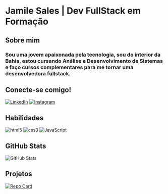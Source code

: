 # Jamile Sales | Dev FullStack em Formação

## Sobre mim
### Sou uma jovem apaixonada pela tecnologia, sou do interior da Bahia, estou cursando Análise e Desenvolvimento de Sistemas e faço cursos complementares para me tornar uma desenvolvedora fullstack.

## Conecte-se comigo!
[![LinkedIn](https://img.shields.io/badge/LinkedIn-black?style=for-the-badge&logo=linkedin&logoColor=f74780)](https://www.linkedin.com/in/jamilesales21/)
[![Instagram](https://img.shields.io/badge/Instagram-000?style=for-the-badge&logo=instagram&logoColor=f74780)](https://www.instagram.com/jamilesales___/)

## Habilidades
![html5](https://img.shields.io/badge/html-000?style=for-the-badge&logo=html5&logoColor=f74780)
![css3](https://img.shields.io/badge/css3-000?style=for-the-badge&logo=css3&logoColor=f74780)
![JavaScript](https://img.shields.io/badge/JavaScript-000?style=for-the-badge&logo=JavaScript&logoColor=f74780)

## GitHub Stats
![GitHub Stats](https://github-readme-stats.vercel.app/api?username=jamilesales127&theme=transparent&bg_color=000&border_color=fc6998&show_icons=true&icon_color=f74780&title_color=f74780&text_color=FFF)

## Projetos
[![Repo Card](https://github-readme-stats.vercel.app/api/pin/?username=JamileSales127&repo=dio-lab-open-source&bg_color=000&border_color=fc6998&show_icons=true&icon_color=30A3DC&title_color=E94D5F&text_color=FFF)](https://https://github.com/JamileSales127/dio-lab-open-source)